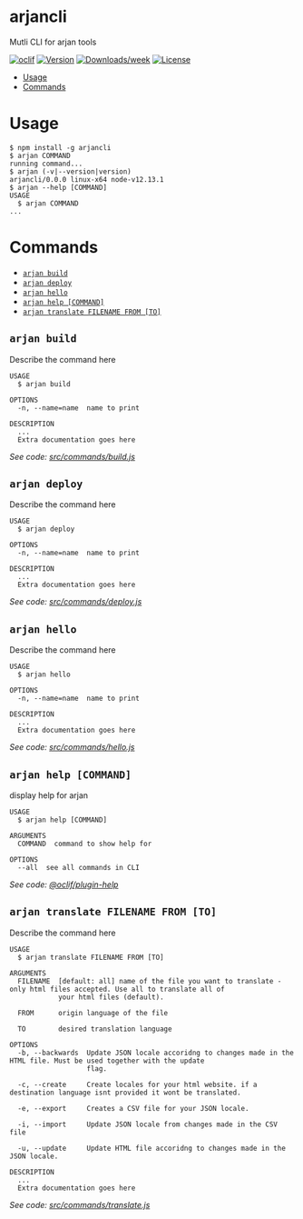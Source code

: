 arjancli
========

Mutli CLI for arjan tools

[![oclif](https://img.shields.io/badge/cli-oclif-brightgreen.svg)](https://oclif.io)
[![Version](https://img.shields.io/npm/v/arjancli.svg)](https://npmjs.org/package/arjancli)
[![Downloads/week](https://img.shields.io/npm/dw/arjancli.svg)](https://npmjs.org/package/arjancli)
[![License](https://img.shields.io/npm/l/arjancli.svg)](https://github.com/arjan-tools/cli/blob/master/package.json)

<!-- toc -->
* [Usage](#usage)
* [Commands](#commands)
<!-- tocstop -->
# Usage
<!-- usage -->
```sh-session
$ npm install -g arjancli
$ arjan COMMAND
running command...
$ arjan (-v|--version|version)
arjancli/0.0.0 linux-x64 node-v12.13.1
$ arjan --help [COMMAND]
USAGE
  $ arjan COMMAND
...
```
<!-- usagestop -->
# Commands
<!-- commands -->
* [`arjan build`](#arjan-build)
* [`arjan deploy`](#arjan-deploy)
* [`arjan hello`](#arjan-hello)
* [`arjan help [COMMAND]`](#arjan-help-command)
* [`arjan translate FILENAME FROM [TO]`](#arjan-translate-filename-from-to)

## `arjan build`

Describe the command here

```
USAGE
  $ arjan build

OPTIONS
  -n, --name=name  name to print

DESCRIPTION
  ...
  Extra documentation goes here
```

_See code: [src/commands/build.js](https://github.com/arjan-tools/cli/blob/v0.0.0/src/commands/build.js)_

## `arjan deploy`

Describe the command here

```
USAGE
  $ arjan deploy

OPTIONS
  -n, --name=name  name to print

DESCRIPTION
  ...
  Extra documentation goes here
```

_See code: [src/commands/deploy.js](https://github.com/arjan-tools/cli/blob/v0.0.0/src/commands/deploy.js)_

## `arjan hello`

Describe the command here

```
USAGE
  $ arjan hello

OPTIONS
  -n, --name=name  name to print

DESCRIPTION
  ...
  Extra documentation goes here
```

_See code: [src/commands/hello.js](https://github.com/arjan-tools/cli/blob/v0.0.0/src/commands/hello.js)_

## `arjan help [COMMAND]`

display help for arjan

```
USAGE
  $ arjan help [COMMAND]

ARGUMENTS
  COMMAND  command to show help for

OPTIONS
  --all  see all commands in CLI
```

_See code: [@oclif/plugin-help](https://github.com/oclif/plugin-help/blob/v3.0.0/src/commands/help.ts)_

## `arjan translate FILENAME FROM [TO]`

Describe the command here

```
USAGE
  $ arjan translate FILENAME FROM [TO]

ARGUMENTS
  FILENAME  [default: all] name of the file you want to translate -only html files accepted. Use all to translate all of
            your html files (default).

  FROM      origin language of the file

  TO        desired translation language

OPTIONS
  -b, --backwards  Update JSON locale accoridng to changes made in the HTML file. Must be used together with the update
                   flag.

  -c, --create     Create locales for your html website. if a destination language isnt provided it wont be translated.

  -e, --export     Creates a CSV file for your JSON locale.

  -i, --import     Update JSON locale from changes made in the CSV file

  -u, --update     Update HTML file accoridng to changes made in the JSON locale.

DESCRIPTION
  ...
  Extra documentation goes here
```

_See code: [src/commands/translate.js](https://github.com/arjan-tools/cli/blob/v0.0.0/src/commands/translate.js)_
<!-- commandsstop -->
